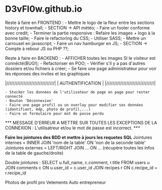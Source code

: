# D3vFl0w.github.io

Reste à faire en FRONTEND :
    - Mettre le logo de la fleur entre les sections history et townhall;
    - SECTION -> API météo;
    - Faire un footer conforme avec credit;
    - Terminer la partie responsive : Refaire les images + logo à la bonne taille;
    - Faire le refactoring du CSS;
    - Utiliser SASS;
    - Mettre un carrousel en javascript;
    - Faire un nav hamburger en JS;
    - SECTION -> Compte à rebour JS ou PHP ??;

Reste à faire en BACKEND :
    - AFFICHER toutes les images SI le visiteur est connécté(BUG!);
    - Refactoriser en POO;
    - Vérifier s'il y a pas d'autres dossiers et/ou fichiers à créer;
    - Se faire une page administrateur pour voir les réponses des invites et les graphiques


|///////////////////////////////|
|       AUTHENTIFICATION        |
|///////////////////////////////|

    - Stocker les données de l'utilisateur de page en page pour rester connecté
    - Bouton 'Déconnexion'
    - Faire une page profil ou un overlay pour modifier ses données (idantifiant, mdp, photo de profil,...)
    - Faire un formulaire pour mot de passe perdu


*** MESSAGE D'ERREUR A METTRE SUR TOUTES LES EXCEPTIONS DE LA CONNEXION : L\'utilisatreur et/ou le mot de passe est incorrect. ***

****Faire les jointures des BDD et mettre à jours les requetes SQL****
Jointures internes = INNER JOIN 'nom de la table' ON 'non de la seconde table'
Jointures externes = LEFT/RIGHT JOIN ... ON ... (récupère toutes les infos de la table de gauche/droite)

Double jointures : 
SELECT u.full_name, c.comment, r.title
FROM users u
JOIN comments c
	ON u.user_id = c.user_id
JOIN recipes r
	ON c.recipe_id = r.recipe_id



Photos de profil pro
Vetements
Auto entrepreneur